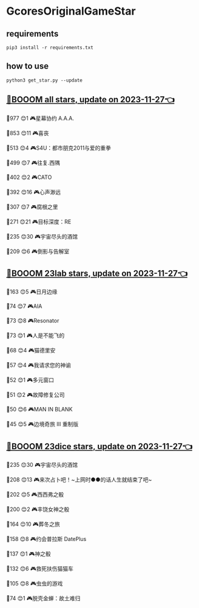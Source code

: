 # GcoresOriginalGameStar

## requirements
```
pip3 install -r requirements.txt
```

## how to use
```
python3 get_star.py --update
```

## [🔗BOOOM all stars, update on 2023-11-27👈](https://raw.githack.com/sichaozhang1112/GcoresOriginalGameStar/main/all.html) 
🌟977 😊1   🎮星幕协约 A.A.A.        

🌟853 😊11  🎮喜丧                 

🌟513 😊4   🎮S4U：都市朋克2011与爱的重拳  

🌟499 😊7   🎮往复.西隅              

🌟402 😊2   🎮CATO               

🌟392 😊16  🎮心声渺远               

🌟307 😊7   🎮腐根之里               

🌟271 😊21  🎮目标深度：RE            

🌟235 😊30  🎮宇宙尽头的酒馆            

🌟209 😊6   🎮倒影与告解室             

## [🔗BOOOM 23lab stars, update on 2023-11-27👈](https://raw.githack.com/sichaozhang1112/GcoresOriginalGameStar/main/23lab.html) 
🌟163 😊5   🎮日月边缘               

🌟74  😊7   🎮AIA                

🌟73  😊8   🎮Resonator          

🌟73  😊1   🎮人是不能飞的             

🌟68  😊4   🎮猫德里安               

🌟57  😊4   🎮我请求您的神谕            

🌟52  😊1   🎮多元窗口               

🌟51  😊2   🎮故障修复公司             

🌟50  😊6   🎮MAN IN BLANK       

🌟45  😊5   🎮边境奇旅 III 重制版       

## [🔗BOOOM 23dice stars, update on 2023-11-27👈](https://raw.githack.com/sichaozhang1112/GcoresOriginalGameStar/main/23dice.html) 
🌟235 😊30  🎮宇宙尽头的酒馆            

🌟208 😊13  🎮来次占卜吧！~上网时●●的话人生就结束了吧~

🌟202 😊5   🎮西西弗之骰              

🌟200 😊2   🎮丰饶女神之骰             

🌟164 😊10  🎮葬冬之旅               

🌟158 😊8   🎮约会普拉斯 DatePlus     

🌟137 😊1   🎮神之骰                

🌟132 😊6   🎮救死扶伤猫猫车            

🌟105 😊8   🎮虫虫的游戏              

🌟74  😊1   🎮脱壳金蝉：故土难归          

